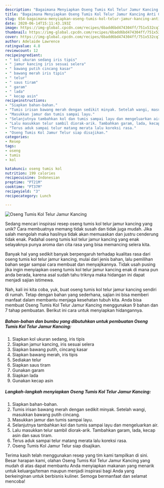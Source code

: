```yaml
---
description: "Bagaimana Menyiapkan Oseng Tumis Kol Telur Jamur Kancing Anti Gagal"
title: "Bagaimana Menyiapkan Oseng Tumis Kol Telur Jamur Kancing Anti Gagal"
slug: 654-bagaimana-menyiapkan-oseng-tumis-kol-telur-jamur-kancing-anti-gagal
date: 2020-06-14T15:11:43.193Z
image: https://img-global.cpcdn.com/recipes/6badd6bd474304ff/751x532cq70/oseng-tumis-kol-telur-jamur-kancing-foto-resep-utama.jpg
thumbnail: https://img-global.cpcdn.com/recipes/6badd6bd474304ff/751x532cq70/oseng-tumis-kol-telur-jamur-kancing-foto-resep-utama.jpg
cover: https://img-global.cpcdn.com/recipes/6badd6bd474304ff/751x532cq70/oseng-tumis-kol-telur-jamur-kancing-foto-resep-utama.jpg
author: Adelaide Lawrence
ratingvalue: 4.8
reviewcount: 12
recipeingredient:
- " kol ukuran sedang iris tipis"
- " jamur kancing iris sesuai selera"
- " bawang putih cincang kasar"
- " bawang merah iris tipis"
- " telur"
- " saus tiram"
- " garam"
- " lada"
- " kecap asin"
recipeinstructions:
- "Siapkan bahan-bahan."
- "Tumis irisan bawang merah dengan sedikit minyak. Setelah wangi, masukkan bawang putih cincang."
- "Masukkan jamur dan tumis sampai layu."
- "Selanjutnya tambahkan kol dan tumis sampai layu dan mengeluarkan air."
- "Lalu masukkan telur sambil diorak-arik. Tambahkan garam, lada, kecap asin dan saus tiram."
- "Terus aduk sampai telur matang merata lalu koreksi rasa."
- "Oseng Tumis Kol Jamur Telur siap disajikan."
categories:
- Resep
tags:
- oseng
- tumis
- kol

katakunci: oseng tumis kol 
nutrition: 199 calories
recipecuisine: Indonesian
preptime: "PT21M"
cooktime: "PT37M"
recipeyield: "3"
recipecategory: Lunch

---
```



![Oseng Tumis Kol Telur Jamur Kancing](https://img-global.cpcdn.com/recipes/6badd6bd474304ff/751x532cq70/oseng-tumis-kol-telur-jamur-kancing-foto-resep-utama.jpg)

Sedang mencari inspirasi resep oseng tumis kol telur jamur kancing yang unik? Cara membuatnya memang tidak susah dan tidak juga mudah. Jika salah mengolah maka hasilnya tidak akan memuaskan dan justru cenderung tidak enak. Padahal oseng tumis kol telur jamur kancing yang enak selayaknya punya aroma dan cita rasa yang bisa memancing selera kita.



Banyak hal yang sedikit banyak berpengaruh terhadap kualitas rasa dari oseng tumis kol telur jamur kancing, mulai dari jenis bahan, lalu pemilihan bahan segar sampai cara membuat dan menyajikannya. Tidak usah pusing jika ingin menyiapkan oseng tumis kol telur jamur kancing enak di mana pun anda berada, karena asal sudah tahu triknya maka hidangan ini dapat menjadi sajian istimewa.


Nah, kali ini kita coba, yuk, buat oseng tumis kol telur jamur kancing sendiri di rumah. Tetap dengan bahan yang sederhana, sajian ini bisa memberi manfaat dalam membantu menjaga kesehatan tubuh kita. Anda bisa membuat Oseng Tumis Kol Telur Jamur Kancing menggunakan 9 bahan dan 7 tahap pembuatan. Berikut ini cara untuk menyiapkan hidangannya.

<!--inarticleads1-->

##### Bahan-bahan dan bumbu yang dibutuhkan untuk pembuatan Oseng Tumis Kol Telur Jamur Kancing:

1. Siapkan  kol ukuran sedang, iris tipis
1. Siapkan  jamur kancing, iris sesuai selera
1. Siapkan  bawang putih, cincang kasar
1. Siapkan  bawang merah, iris tipis
1. Sediakan  telur
1. Siapkan  saus tiram
1. Gunakan  garam
1. Siapkan  lada
1. Gunakan  kecap asin




<!--inarticleads2-->

##### Langkah-langkah menyiapkan Oseng Tumis Kol Telur Jamur Kancing:

1. Siapkan bahan-bahan.
1. Tumis irisan bawang merah dengan sedikit minyak. Setelah wangi, masukkan bawang putih cincang.
1. Masukkan jamur dan tumis sampai layu.
1. Selanjutnya tambahkan kol dan tumis sampai layu dan mengeluarkan air.
1. Lalu masukkan telur sambil diorak-arik. Tambahkan garam, lada, kecap asin dan saus tiram.
1. Terus aduk sampai telur matang merata lalu koreksi rasa.
1. Oseng Tumis Kol Jamur Telur siap disajikan.




Terima kasih telah menggunakan resep yang tim kami tampilkan di sini. Besar harapan kami, olahan Oseng Tumis Kol Telur Jamur Kancing yang mudah di atas dapat membantu Anda menyiapkan makanan yang menarik untuk keluarga/teman maupun menjadi inspirasi bagi Anda yang berkeinginan untuk berbisnis kuliner. Semoga bermanfaat dan selamat mencoba!
